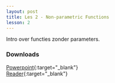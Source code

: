 ```yaml
---
layout: post
title: Les 2 - Non-parametric Functions
lesson: 2
---
```


Intro over functies zonder parameters.

### Downloads
[Powerpoint](https://drive.google.com/file/d/14nO2Jm8Gl-e09GrEbdhe-oEjdXNCJkdn/view?usp=sharing){:target="_blank"}  
[Reader](https://drive.google.com/file/d/1H6T98gVzAMCBVv53NXZyPXzeCsNG7MWL/view?usp=sharing){:target="_blank"}
